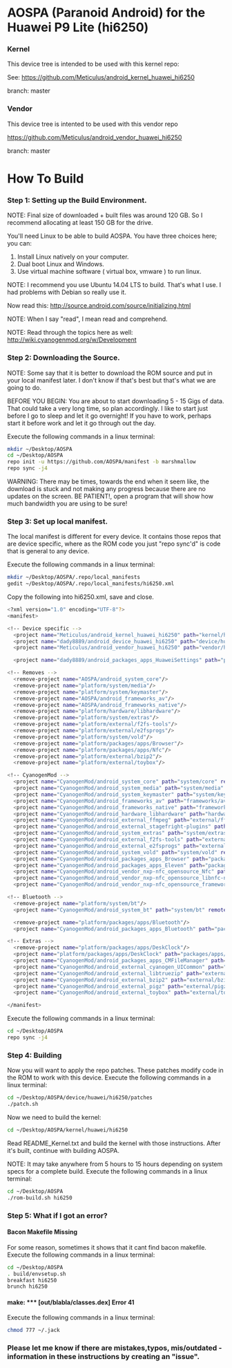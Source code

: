 # AOSPA (Paranoid Android) for the Huawei P9 Lite (hi6250)

### Kernel
This device tree is intended to be used with this kernel repo:

See: https://github.com/Meticulus/android_kernel_huawei_hi6250

branch: master
### Vendor
This device tree is intented to be used with this vendor repo

https://github.com/Meticulus/android_vendor_huawei_hi6250

branch: master
# How To Build

### Step 1: Setting up the Build Environment.

NOTE: Final size of downloaded + built files was around 120 GB. So I recommend allocating at least 150 GB for the drive.

You'll need Linux to be able to build AOSPA. You have three choices here; you can:

1. Install Linux natively on your computer.
2. Dual boot Linux and Windows.
3. Use virtual machine software ( virtual box, vmware ) to run linux.

NOTE: I recommend you use Ubuntu 14.04 LTS to build. That's what I use. I had problems with Debian so really use it.

Now read this: http://source.android.com/source/initializing.html

NOTE: When I say "read", I mean read and comprehend.

NOTE: Read through the topics here as well: http://wiki.cyanogenmod.org/w/Development

### Step 2: Downloading the Source.

NOTE: Some say that it is better to download the ROM source and put in your local manifest later. I don't know if that's best but that's what we are going to do.

BEFORE YOU BEGIN: You are about to start downloading 5 - 15 Gigs of data. That could take a very long time, so plan accordingly. I like to start just before I go to sleep and let it go overnight! If you have to work, perhaps start it before work and let it go through out the day.

Execute the following commands in a linux terminal:
```bash
mkdir ~/Desktop/AOSPA
cd ~/Desktop/AOSPA
repo init -u https://github.com/AOSPA/manifest -b marshmallow
repo sync -j4
```
WARNING: There may be times, towards the end when it seem like, the download is stuck and not making any progress because there are no updates on the screen. BE PATIENT!, open a program that will show how much bandwidth you are using to be sure!

### Step 3: Set up local manifest.

The local manifest is different for every device. It contains those repos that are device specific, where as the ROM code you just "repo sync'd" is code that is general to any device.

Execute the following commands in a linux terminal:
```bash
mkdir ~/Desktop/AOSPA/.repo/local_manifests
gedit ~/Desktop/AOSPA/.repo/local_manifests/hi6250.xml
```
Copy the following into hi6250.xml, save and close.
```bash
<?xml version="1.0" encoding="UTF-8"?>
<manifest>

<!-- Device specific -->
  <project name="Meticulus/android_kernel_huawei_hi6250" path="kernel/huawei/hi6250" remote="github" revision="master"/>
  <project name="dady8889/android_device_huawei_hi6250" path="device/huawei/hi6250" remote="github" revision="aospa"/>
  <project name="Meticulus/android_vendor_huawei_hi6250" path="vendor/huawei/hi6250" remote="github" revision="master"/>

  <project name="dady8889/android_packages_apps_HuaweiSettings" path="packages/apps/HuaweiSettings" remote="github" revision="androidmk"/>

<!-- Removes -->
  <remove-project name="AOSPA/android_system_core"/>
  <remove-project name="platform/system/media"/>
  <remove-project name="platform/system/keymaster"/>
  <remove-project name="AOSPA/android_frameworks_av"/>
  <remove-project name="AOSPA/android_frameworks_native"/>
  <remove-project name="platform/hardware/libhardware"/>
  <remove-project name="platform/system/extras"/>
  <remove-project name="platform/external/f2fs-tools"/>
  <remove-project name="platform/external/e2fsprogs"/>
  <remove-project name="platform/system/vold"/>
  <remove-project name="platform/packages/apps/Browser"/>
  <remove-project name="platform/packages/apps/Nfc"/>
  <remove-project name="platform/external/bzip2"/>
  <remove-project name="platform/external/toybox"/>

<!-- CyanogenMod -->
  <project name="CyanogenMod/android_system_core" path="system/core" remote="github" revision="cm-13.0"/>
  <project name="CyanogenMod/android_system_media" path="system/media" remote="github" revision="cm-13.0"/>
  <project name="CyanogenMod/android_system_keymaster" path="system/keymaster" remote="github" revision="cm-13.0"/>
  <project name="CyanogenMod/android_frameworks_av" path="frameworks/av" remote="github" revision="cm-13.0"/>
  <project name="CyanogenMod/android_frameworks_native" path="frameworks/native" remote="github" revision="cm-13.0"/>
  <project name="CyanogenMod/android_hardware_libhardware" path="hardware/libhardware" remote="github" revision="cm-13.0"/>
  <project name="CyanogenMod/android_external_ffmpeg" path="external/ffmpeg" remote="github" revision="cm-13.0"/>
  <project name="CyanogenMod/android_external_stagefright-plugins" path="external/stagefright-plugins" remote="github" revision="cm-13.0"/>
  <project name="CyanogenMod/android_system_extras" path="system/extras" remote="github" revision="cm-13.0"/>
  <project name="CyanogenMod/android_external_f2fs-tools" path="external/f2fs-tools" remote="github" revision="cm-13.0"/>
  <project name="CyanogenMod/android_external_e2fsprogs" path="external/e2fsprogs" remote="github" revision="cm-13.0"/>
  <project name="CyanogenMod/android_system_vold" path="system/vold" remote="github" revision="cm-13.0"/>
  <project name="CyanogenMod/android_packages_apps_Browser" path="packages/apps/Browser" remote="github" revision="cm-13.0"/>
  <project name="CyanogenMod/android_packages_apps_Eleven" path="packages/apps/Eleven" remote="github" revision="cm-13.0"/>
  <project name="CyanogenMod/android_vendor_nxp-nfc_opensource_Nfc" path="vendor/nxp-nfc/opensource/Nfc" remote="github" revision="cm-13.0"/>
  <project name="CyanogenMod/android_vendor_nxp-nfc_opensource_libnfc-nci" path="vendor/nxp-nfc/opensource/libnfc-nci" remote="github" revision="cm-13.0"/>
  <project name="CyanogenMod/android_vendor_nxp-nfc_opensource_frameworks" path="vendor/nxp-nfc/opensource/frameworks" remote="github" revision="cm-13.0"/>

<!-- Bluetooth -->
  <remove-project name="platform/system/bt"/>
  <project name="CyanogenMod/android_system_bt" path="system/bt" remote="github" revision="cm-13.0"/>

  <remove-project name="platform/packages/apps/Bluetooth"/>
  <project name="CyanogenMod/android_packages_apps_Bluetooth" path="packages/apps/Bluetooth" remote="github" revision="cm-13.0"/>

<!-- Extras -->
  <remove-project name="platform/packages/apps/DeskClock"/>
  <project name="platform/packages/apps/DeskClock" path="packages/apps/DeskClock" remote="aosp" revision="refs/tags/android-7.1.1_r13"/>
  <project name="CyanogenMod/android_packages_apps_CMFileManager" path="packages/apps/CMFileManager" remote="github" revision="cm-13.0"/>
  <project name="CyanogenMod/android_external_cyanogen_UICommon" path="external/uicommon" remote="github" revision="cm-13.0"/>
  <project name="CyanogenMod/android_external_libtruezip" path="external/libtruezip" remote="github" revision="cm-13.0"/>
  <project name="CyanogenMod/android_external_bzip2" path="external/bzip2" remote="github" revision="cm-13.0"/>
  <project name="CyanogenMod/android_external_pigz" path="external/pigz" remote="github" revision="cm-13.0"/>
  <project name="CyanogenMod/android_external_toybox" path="external/toybox" remote="github" revision="cm-13.0"/>

</manifest>

```

Execute the following commands in a linux terminal:
```bash
cd ~/Desktop/AOSPA
repo sync -j4
```

### Step 4: Building

Now you will want to apply the repo patches. These patches modify code in the ROM to work with this device.
Execute the following commands in a linux terminal:
```bash
cd ~/Desktop/AOSPA/device/huawei/hi6250/patches
./patch.sh
```

Now we need to build the kernel:
```bash
cd ~/Desktop/AOSPA/kernel/huawei/hi6250
```
Read README_Kernel.txt and build the kernel with those instructions.
After it's built, continue with building AOSPA.

NOTE: It may take anywhere from 5 hours to 15 hours depending on system specs for a complete build.
Execute the following commands in a linux terminal:
```bash
cd ~/Desktop/AOSPA
./rom-build.sh hi6250
```

### Step 5: What if I got an error?

#### Bacon Makefile Missing

For some reason, sometimes it shows that it cant find bacon makefile.
Execute the following commands in a linux terminal:
```bash
cd ~/Desktop/AOSPA
. build/envsetup.sh
breakfast hi6250
brunch hi6250
```

#### make: *** [out/blabla/classes.dex] Error 41

Execute the following commands in a linux terminal:
```bash
chmod 777 ~/.jack
```

### Please let me know if there are mistakes,typos, mis/outdated - information in these instructions by creating an "issue".
